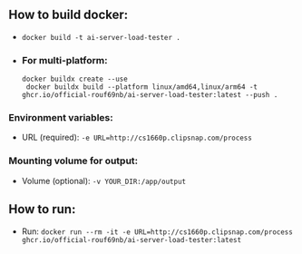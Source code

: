 ## How to build docker:
- ```docker build -t ai-server-load-tester .```

- ### For multi-platform:
    ```docker buildx create --use``` <br>
    ``` docker buildx build --platform linux/amd64,linux/arm64 -t ghcr.io/official-rouf69nb/ai-server-load-tester:latest --push .```

### Environment variables:
- URL (required): ```-e URL=http://cs1660p.clipsnap.com/process```

### Mounting volume for output:
- Volume (optional): ```-v YOUR_DIR:/app/output```

## How to run:
- Run: ```docker run --rm -it -e URL=http://cs1660p.clipsnap.com/process ghcr.io/official-rouf69nb/ai-server-load-tester:latest```
